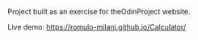 Project built as an exercise for theOdinProject website.

Live demo: https://romulo-milani.github.io/Calculator/
